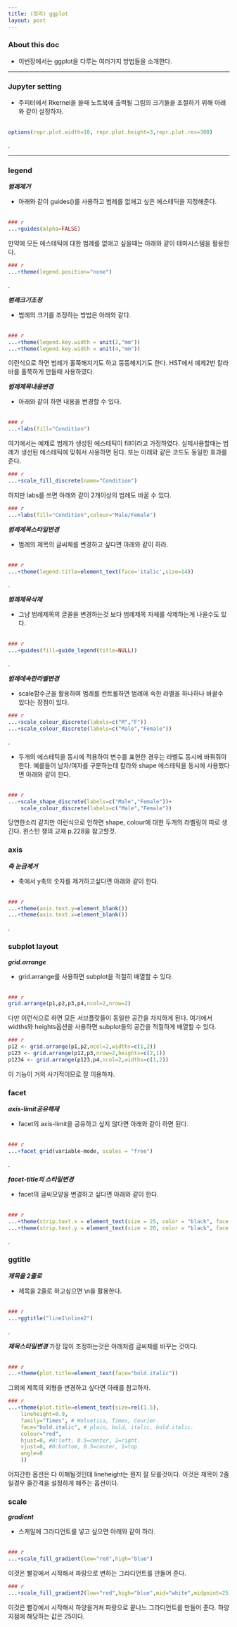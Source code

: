 ```yaml
---
title: (정리) ggplot
layout: post
---
```


### About this doc 

- 이번장에서는 ggplot을 다루는 여러가지 방법들을 소개한다. 

--- 

### Jupyter setting
- 주피터에서 Rkernel을 쓸때 노트북에 출력될 그림의 크기들을 조절하기 위해 아래와 같이 설정하자. <br/><br/>
```r
options(repr.plot.width=10, repr.plot.height=3,repr.plot.res=300)
```
.

--- 

### legend

***범례제거***
- 아래와 같이 guides()를 사용하고 범례를 없애고 싶은 에스테딕을 지정해준다. <br/><br/>
```r
### r
...+guides(alpha=FALSE)
```
만약에 모든 에스테틱에 대한 범례를 없애고 싶을때는 아래와 같이 테마시스템을 활용한다. 
```r
### r
...+theme(legend.position="none")
```
.

***범례크기조정***
- 범례의 크기를 조정하는 방법은 아래와 같다. <br/><br/>
```r
### r
...+theme(legend.key.width = unit(2,"mm"))
...+theme(legend.key.width = unit(4,"mm"))
```
이런식으로 하면 범례가 홀쭉해지기도 하고 뚱뚱해지기도 한다. HST에서 예제2번 칼라바를 홀쭉하게 만들때 사용하였다. 

***범례제목내용변경***
- 아래와 같이 하면 내용을 변경할 수 있다. <br/><br/>
```r
### r
...+labs(fill="Condition")
```
여기에서는 예제로 범례가 생성된 에스테틱이 fill이라고 가정하였다. 실제사용할때는 범례가 생선된 에스테틱에 맞춰서 사용하면 된다. 또는 아래와 같은 코드도 동일한 효과를 준다. 
```r
### r
...+scale_fill_discrete(name="Condition")
```
하지만 labs를 쓰면 아래와 같이 2개이상의 범례도 바꿀 수 있다. 
```r
### r
...+labs(fill="Condition",colour="Male/Female")
```

***범례제목스타일변경***
- 범례의 제목의 글씨체를 변경하고 싶다면 아래와 같이 하라. <br/><br/>
```r
### r
...+theme(legend.title=element_text(face='italic',size=14))
```
.

***범례제목삭제***
- 그냥 범례제목의 글꼴을 변경하는것 보다 범례제목 자체를 삭제하는게 나을수도 있다. <br/><br/>
```r
### r
...+guides(fill=guide_legend(title=NULL))
```
.


***범례에속한라벨변경***
- scale함수군을 활용하여 범례를 컨트롤하면 범례에 속한 라벨을 하나하나 바꿀수 있다는 장점이 있다. 
```r
### r
...+scale_colour_discrete(labels=c("M","F"))
...+scale_colour_discrete(labels=c("Male","Female"))
```
.

- 두개의 에스테틱을 동시에 적용하여 변수를 표현한 경우는 라벨도 동시에 바꿔줘야 한다. 예를들어 남자/여자를 구분하는데 칼라와 shape 에스테틱을 동시에 사용했다면 아래와 같이 한다. <br/><br/>
```r
### r
...+scale_shape_discrete(labels=c("Male","Female"))+
	scale_colour_discrete(labels=c("Male","Female"))
```
당연한소리 같지만 이런식으로 안하면 shape, colour에 대한 두개의 라벨링이 따로 생긴다. 윈스턴 챙의 교재 p.228을 참고할것. 

### axis
***축 눈금제거***
- 축에서 y축의 숫자를 제거하고싶다면 아래와 같이 한다. <br/><br/>
```r
### r
...+theme(axis.text.y=element_blank())
...+theme(axis.text.x=element_blank())
```
.

### subplot layout
***grid.arrange***
- grid.arrange를 사용하면 subplot을 적절히 배열할 수 있다. <br/><br/>
```r
### r
grid.arrange(p1,p2,p3,p4,ncol=2,nrow=2)
```
다만 이런식으로 하면 모든 서브플랏들이 동일한 공간을 차지하게 된다. 여기에서 widths와 heights옵션을 사용하면 subplot들의 공간을 적절하게 배열할 수 있다. 
```r
### r
p12 <- grid.arrange(p1,p2,ncol=2,widths=c(1,2))
p123 <- grid.arrange(p12,p3,nrow=2,heights=c(2,1))
p1234 <- grid.arrange(p123,p4,ncol=2,widths=c(1,2))
```
이 기능이 거의 사기적이므로 잘 이용하자. 

### facet 
***axis-limit공유해제***
- facet의 axis-limit을 공유하고 싶지 않다면 아래와 같이 하면 된다. <br/><br/>
```r
### r
...+facet_grid(variable~mode, scales = "free")
```
.

***facet-title의 스타일변경***
- facet의 글씨모양을 변경하고 싶다면 아래와 같이 한다. <br/><br/>
```r
### r
...+theme(strip.text.x = element_text(size = 25, color = "black", face = "bold.italic"))
...+theme(strip.text.y = element_text(size = 20, color = "black", face = "bold.italic"))
```
.

### ggtitle
***제목을 2줄로***
- 제목을 2줄로 하고싶으면 \n을 활용한다. <br/><br/>
```r
### r
...+ggtitle("line1\nline2")
```
.

***제목스타일변경***
가장 많이 조정하는것은 아래처럼 글씨체를 바꾸는 것이다. <br/><br/>
```r
### r
...+theme(plot.title=element_text(face="bold.italic"))
```
그외에 제목의 외형을 변경하고 싶다면 아래를 참고하자. 
``` r
### r
...+theme(plot.title=element_text(size=rel(1.5),
	lineheight=0.9,
	family="Times", # Helvetica, Times, Courier.
	face="bold.italic", # plain, bold, italic, bold.italic.
	colour="red",
	hjust=0, #0:left, 0.5=center, 1=right.
	vjust=0, #0:bottom, 0.5=center, 1=top.
	angle=0
	))
```
어지간한 옵션은 다 이해될것인데 lineheight는 뭔지 잘 모를것이다. 이것은 제목이 2줄일경우 줄간격을 설정하게 해주는 옵션이다. 

### scale
***gradient***
- 스케일에 그라디언트를 넣고 싶으면 아래와 같이 하라. <br/><br/>
```r
### r
...+scale_fill_gradient(low="red",high="blue")
```
이것은 빨강에서 시작해서 파랑으로 변하는 그라디언트를 만들어 준다. 
```r
### r
...+scale_fill_gradient2(low="red",high="blue",mid="white",midpoint=25)
```
이것은 빨강에서 시작해서 하양을거쳐 파랑으로 끝나느 그라디언트를 만들어 준다. 하양지점에 해당하는 값은 25이다. 